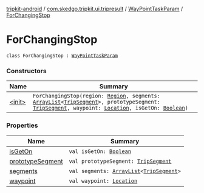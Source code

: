 [tripkit-android](../../../index.md) / [com.skedgo.tripkit.ui.tripresult](../../index.md) / [WayPointTaskParam](../index.md) / [ForChangingStop](./index.md)

# ForChangingStop

`class ForChangingStop : `[`WayPointTaskParam`](../index.md)

### Constructors

| Name | Summary |
|---|---|
| [&lt;init&gt;](-init-.md) | `ForChangingStop(region: `[`Region`](../../../com.skedgo.android.common.model/-region/index.md)`, segments: `[`ArrayList`](https://docs.oracle.com/javase/7/docs/api/java/util/ArrayList.html)`<`[`TripSegment`](../../../skedgo.tripkit.routing/-trip-segment/index.md)`>, prototypeSegment: `[`TripSegment`](../../../skedgo.tripkit.routing/-trip-segment/index.md)`, waypoint: `[`Location`](../../../com.skedgo.android.common.model/-location/index.md)`, isGetOn: `[`Boolean`](https://kotlinlang.org/api/latest/jvm/stdlib/kotlin/-boolean/index.html)`)` |

### Properties

| Name | Summary |
|---|---|
| [isGetOn](is-get-on.md) | `val isGetOn: `[`Boolean`](https://kotlinlang.org/api/latest/jvm/stdlib/kotlin/-boolean/index.html) |
| [prototypeSegment](prototype-segment.md) | `val prototypeSegment: `[`TripSegment`](../../../skedgo.tripkit.routing/-trip-segment/index.md) |
| [segments](segments.md) | `val segments: `[`ArrayList`](https://docs.oracle.com/javase/7/docs/api/java/util/ArrayList.html)`<`[`TripSegment`](../../../skedgo.tripkit.routing/-trip-segment/index.md)`>` |
| [waypoint](waypoint.md) | `val waypoint: `[`Location`](../../../com.skedgo.android.common.model/-location/index.md) |
